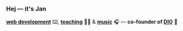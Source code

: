 ### Hej — it's Jan

**[web development](https://jan.cologne/)** ⌨️, **[teaching](https://www.neuefische.de/)** 🧑‍🏫 & **[music](https://open.spotify.com/artist/6cMoQnsxJyoTfOgPrStBTL)** 🎧 — **co-founder of [DIO](https://www.diostudios.de/)** 🤘

